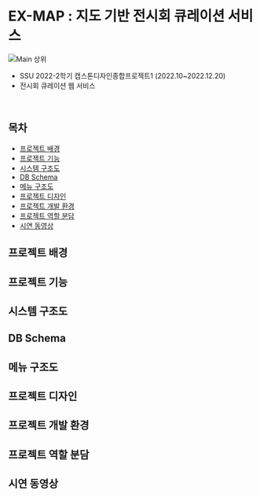 # EX-MAP : 지도 기반 전시회 큐레이션 서비스
![Main 상위](https://user-images.githubusercontent.com/50830078/210771129-cd17ae90-69d5-469c-9888-743e0bda28f0.png)
- SSU 2022-2학기 캡스톤디자인종합프로젝트1 (2022.10~2022.12.20)
- 전시회 큐레이션 웹 서비스
<br />

## 목차
- [프로젝트 배경](#프로젝트-배경)
- [프로젝트 기능](#프로젝트-기능)
- [시스템 구조도](#시스템-구조도)
- [DB Schema](#db-schema)
- [메뉴 구조도](#메뉴-구조도)
- [프로젝트 디자인](#프로젝트-디자인)
- [프로젝트 개발 환경](#프로젝트-개발-환경)
- [프로젝트 역할 분담](#프로젝트-역할-분담)
- [시연 동영상](#시연-동영상)

## 프로젝트 배경

## 프로젝트 기능

## 시스템 구조도

## DB Schema

## 메뉴 구조도

## 프로젝트 디자인

## 프로젝트 개발 환경

## 프로젝트 역할 분담

## 시연 동영상
